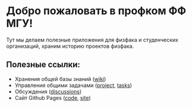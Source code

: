 # Добро пожаловать в профком ФФ МГУ!

Тут мы делаем полезные приложения для физфака и студенческих организаций, храним историю проектов физфака.

## Полезные ссылки:
* Хранения общей базы знаний ([wiki](https://github.com/profcomff/general/wiki))
* Управления общими задачами ([project](https://github.com/orgs/profcomff/projects/1), [tasks](https://github.com/profcomff/general/issues))
* Обсуждения ([discussions](https://github.com/profcomff/general/discussions))
* Сайт Github Pages ([code](https://github.com/profcomff/general/tree/main/docs), [site](https://pages.profcomff.com/))